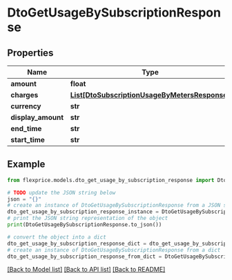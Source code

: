 # DtoGetUsageBySubscriptionResponse


## Properties

Name | Type | Description | Notes
------------ | ------------- | ------------- | -------------
**amount** | **float** |  | [optional] 
**charges** | [**List[DtoSubscriptionUsageByMetersResponse]**](DtoSubscriptionUsageByMetersResponse.md) |  | [optional] 
**currency** | **str** |  | [optional] 
**display_amount** | **str** |  | [optional] 
**end_time** | **str** |  | [optional] 
**start_time** | **str** |  | [optional] 

## Example

```python
from flexprice.models.dto_get_usage_by_subscription_response import DtoGetUsageBySubscriptionResponse

# TODO update the JSON string below
json = "{}"
# create an instance of DtoGetUsageBySubscriptionResponse from a JSON string
dto_get_usage_by_subscription_response_instance = DtoGetUsageBySubscriptionResponse.from_json(json)
# print the JSON string representation of the object
print(DtoGetUsageBySubscriptionResponse.to_json())

# convert the object into a dict
dto_get_usage_by_subscription_response_dict = dto_get_usage_by_subscription_response_instance.to_dict()
# create an instance of DtoGetUsageBySubscriptionResponse from a dict
dto_get_usage_by_subscription_response_from_dict = DtoGetUsageBySubscriptionResponse.from_dict(dto_get_usage_by_subscription_response_dict)
```
[[Back to Model list]](../README.md#documentation-for-models) [[Back to API list]](../README.md#documentation-for-api-endpoints) [[Back to README]](../README.md)


